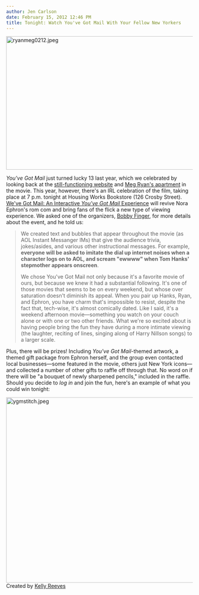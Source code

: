 ```yaml
---
author: Jen Carlson
date: February 15, 2012 12:46 PM
title: Tonight: Watch You've Got Mail With Your Fellow New Yorkers
---
```


<p><span class="mt-enclosure mt-enclosure-image" style="display: inline;"> <img alt="ryanmeg0212.jpeg" src="https://web.archive.org/web/20120215205638im_/http://gothamist.com/attachments/arts_jen/ryanmeg0212.jpeg" width="640" height="360" class="image-none"> </span></p>

<p><em>You&apos;ve Got Mail</em> just turned lucky 13 last year, which we celebrated by looking back at the <a href="https://web.archive.org/web/20120215205638/http://gothamist.com/2011/08/20/happy_2011_the_youve_got_mail_websi.php">still-functioning website</a> and <a href="https://web.archive.org/web/20120215205638/http://gothamist.com/2011/05/20/nyc_as_seen_on_tv_meg_ryan_hits_rea.php#photo-2">Meg Ryan&apos;s apartment</a> in the movie. This year, however, there&apos;s an IRL celebration of the film, taking place at 7 p.m. tonight at Housing Works Bookstore (126 Crosby Street). <a href="https://web.archive.org/web/20120215205638/http://wevegotmail.tumblr.com/">We&apos;ve Got Mail: An Interactive <em>You&apos;ve Got Mail</em> Experience</a> will revive Nora Ephron&apos;s rom com and bring fans of the flick a new type of viewing experience. We asked one of the organizers,  <a href="https://web.archive.org/web/20120215205638/http://bobbyfinger.tumblr.com/">Bobby Finger</a>, for more details about the event, and he told us:</p>

<blockquote>We created text and bubbles that appear throughout the movie (as AOL Instant Messanger IMs) that give the audience trivia, jokes/asides, and various other instructional messages. For example, <strong>everyone will be asked to imitate the dial up internet noises when a character logs on to AOL, and scream &quot;ewwww&quot; when Tom Hanks&apos; stepmother appears onscreen</strong>.

<p>We chose You&apos;ve Got Mail not only because it&apos;s a favorite movie of ours, but because we knew it had a substantial following. It&apos;s one of those movies that seems to be on every weekend, but whose over saturation doesn&apos;t diminish its appeal. When you pair up Hanks, Ryan, and Ephron, you have charm that&apos;s impossible to resist, despite the fact that, tech-wise, it&apos;s almost comically dated. Like I said, it&apos;s a weekend afternoon movie&#x2014;something you watch on your couch alone or with one or two other friends. What we&apos;re so excited about is having people bring the fun they have during a more intimate viewing (the laughter, reciting of lines, singing along of Harry Nillson songs) to a larger scale.</p></blockquote> <p></p>

<p>Plus, there will be prizes! Including <em>You&apos;ve Got Mail</em>-themed artwork, a themed gift package from Ephron herself, and the group even contacted local businesses&#x2014;some featured in the movie, others just New York icons&#x2014;and collected a number of other gifts to raffle off through that. No word on if there will be &quot;a bouquet of newly sharpened pencils,&quot; included in the raffle. Should you decide to <em>log in</em> and join the fun, here&apos;s an example of what you could win tonight:</p>

<p><span class="mt-enclosure mt-enclosure-image" style="display: inline;"> <img alt="ygmstitch.jpeg" src="https://web.archive.org/web/20120215205638im_/http://gothamist.com/attachments/arts_jen/ygmstitch.jpeg" width="640" height="500" class="image-none"> </span><br>
<span class="photo_caption">Created by <a href="https://web.archive.org/web/20120215205638/http://www.kellaroot.com/">Kelly Reeves</a></span></p>